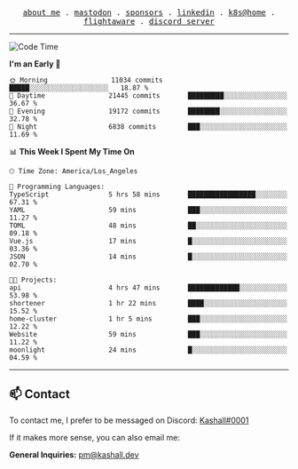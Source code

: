 <p align="center">
  <samp>
    <a href="https://jordanjones.org/">about me</a> .
    <a rel="me" href="https://mastodon.social/@kashall">mastodon</a> .
    <a href="https://github.com/sponsors/kashalls">sponsors</a> .
    <a href="https://linkedin.com/in/jordpjones">linkedin</a> .
    <a href="https://github.com/kashalls/home-cluster">k8s@home</a> .
    <a href="https://flightaware.com/adsb/stats/user/kashalls">flightaware</a> .
    <a href="https://discord.gg/V2WrCfqba9">discord server</a>
  </samp>
</p>

---

<!--START_SECTION:waka-->
![Code Time](http://img.shields.io/badge/Code%20Time-1%2C617%20hrs%2048%20mins-blue)

**I'm an Early 🐤** 

```text
🌞 Morning                11034 commits       █████░░░░░░░░░░░░░░░░░░░░   18.87 % 
🌆 Daytime                21445 commits       █████████░░░░░░░░░░░░░░░░   36.67 % 
🌃 Evening                19172 commits       ████████░░░░░░░░░░░░░░░░░   32.78 % 
🌙 Night                  6838 commits        ███░░░░░░░░░░░░░░░░░░░░░░   11.69 % 
```


📊 **This Week I Spent My Time On** 

```text
🕑︎ Time Zone: America/Los_Angeles

💬 Programming Languages: 
TypeScript               5 hrs 58 mins       █████████████████░░░░░░░░   67.31 % 
YAML                     59 mins             ███░░░░░░░░░░░░░░░░░░░░░░   11.27 % 
TOML                     48 mins             ██░░░░░░░░░░░░░░░░░░░░░░░   09.18 % 
Vue.js                   17 mins             █░░░░░░░░░░░░░░░░░░░░░░░░   03.36 % 
JSON                     14 mins             █░░░░░░░░░░░░░░░░░░░░░░░░   02.70 % 

🐱‍💻 Projects: 
api                      4 hrs 47 mins       █████████████░░░░░░░░░░░░   53.98 % 
shortener                1 hr 22 mins        ████░░░░░░░░░░░░░░░░░░░░░   15.52 % 
home-cluster             1 hr 5 mins         ███░░░░░░░░░░░░░░░░░░░░░░   12.22 % 
Website                  59 mins             ███░░░░░░░░░░░░░░░░░░░░░░   11.22 % 
moonlight                24 mins             █░░░░░░░░░░░░░░░░░░░░░░░░   04.59 % 
```


<!--END_SECTION:waka-->

---

## 📫 Contact

To contact me, I prefer to be messaged on Discord:  [Kashall#0001](https://discord.com/users/201077739589992448)

If it makes more sense, you can also email me:

**General Inquiries:** pm@kashall.dev  
